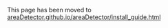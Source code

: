 This page has been moved to [areaDetector.github.io/areaDetector/install_guide.html](http://areaDetector.github.io/areaDetector/install_guide.html)
